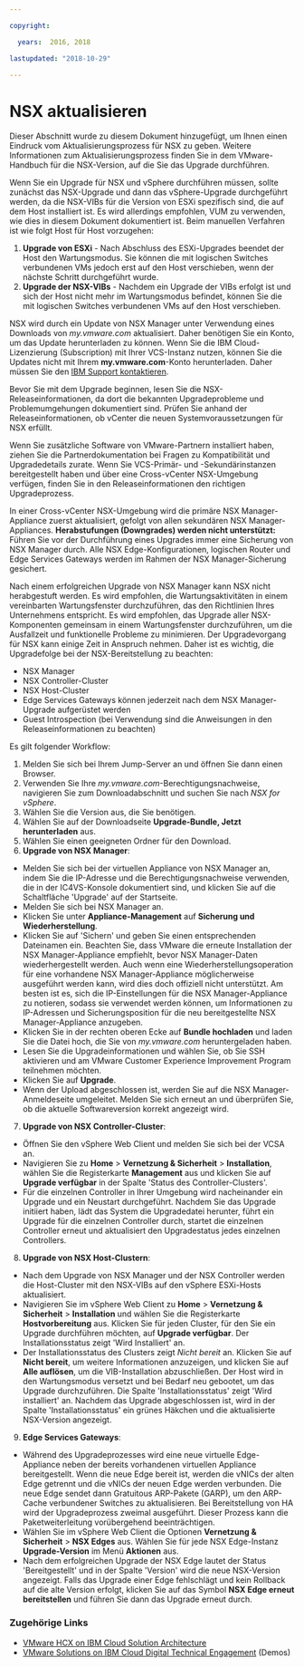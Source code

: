 ```yaml
---

copyright:

  years:  2016, 2018

lastupdated: "2018-10-29"

---
```


# NSX aktualisieren

Dieser Abschnitt wurde zu diesem Dokument hinzugefügt, um Ihnen einen Eindruck vom Aktualisierungsprozess für NSX zu geben. Weitere Informationen zum Aktualisierungsprozess finden Sie in dem VMware-Handbuch für die NSX-Version, auf die Sie das Upgrade durchführen.

Wenn Sie ein Upgrade für NSX und vSphere durchführen müssen, sollte zunächst das NSX-Upgrade und dann das vSphere-Upgrade durchgeführt werden, da die NSX-VIBs für die Version von ESXi spezifisch sind, die auf dem Host installiert ist. Es wird allerdings empfohlen, VUM zu verwenden, wie dies in diesem Dokument dokumentiert ist. Beim manuellen Verfahren ist wie folgt Host für Host vorzugehen:

1. **Upgrade von ESXi** - Nach Abschluss des ESXi-Upgrades beendet der Host den Wartungsmodus. Sie können die mit logischen Switches verbundenen VMs jedoch erst auf den Host verschieben, wenn der nächste Schritt durchgeführt wurde.
2. **Upgrade der NSX-VIBs** - Nachdem ein Upgrade der VIBs erfolgt ist und sich der Host nicht mehr im Wartungsmodus befindet, können Sie die mit logischen Switches verbundenen VMs auf den Host verschieben.

NSX wird durch ein Update von NSX Manager unter Verwendung eines Downloads von _my.vmware.com_ aktualisiert. Daher benötigen Sie ein Konto, um das Update herunterladen zu können. Wenn Sie die IBM Cloud-Lizenzierung (Subscription) mit Ihrer VCS-Instanz nutzen, können Sie die Updates nicht mit Ihrem **my.vmware.com**-Konto herunterladen. Daher müssen Sie den [IBM Support kontaktieren](../../vmonic/trbl_support.html).

Bevor Sie mit dem Upgrade beginnen, lesen Sie die NSX-Releaseinformationen, da dort die bekannten Upgradeprobleme und Problemumgehungen dokumentiert sind. Prüfen Sie anhand der Releaseinformationen, ob vCenter die neuen Systemvoraussetzungen für NSX erfüllt.

Wenn Sie zusätzliche Software von VMware-Partnern installiert haben, ziehen Sie die Partnerdokumentation bei Fragen zu Kompatibilität und Upgradedetails zurate. Wenn Sie VCS-Primär- und -Sekundärinstanzen bereitgestellt haben und über eine Cross-vCenter NSX-Umgebung verfügen, finden Sie in den Releaseinformationen den richtigen Upgradeprozess.

In einer Cross-vCenter NSX-Umgebung wird die primäre NSX Manager-Appliance zuerst aktualisiert, gefolgt von allen sekundären NSX Manager-Appliances.
**Herabstufungen (Downgrades) werden nicht unterstützt:** Führen Sie vor der Durchführung eines Upgrades immer eine Sicherung von NSX Manager durch. Alle NSX Edge-Konfigurationen, logischen Router und Edge Services Gateways werden im Rahmen der NSX Manager-Sicherung gesichert.

Nach einem erfolgreichen Upgrade von NSX Manager kann NSX nicht herabgestuft werden. Es wird empfohlen, die Wartungsaktivitäten in einem vereinbarten Wartungsfenster durchzuführen, das den Richtlinien Ihres Unternehmens entspricht. Es wird empfohlen, das Upgrade aller NSX-Komponenten gemeinsam in einem Wartungsfenster durchzuführen, um die Ausfallzeit und funktionelle Probleme zu minimieren. Der Upgradevorgang für NSX kann einige Zeit in Anspruch nehmen. Daher ist es wichtig, die Upgradefolge bei der NSX-Bereitstellung zu beachten:
* NSX Manager
* NSX Controller-Cluster
* NSX Host-Cluster
* Edge Services Gateways können jederzeit nach dem NSX Manager-Upgrade aufgerüstet werden
* Guest Introspection (bei Verwendung sind die Anweisungen in den Releaseinformationen zu beachten)

Es gilt folgender Workflow:
1. Melden Sie sich bei Ihrem Jump-Server an und öffnen Sie dann einen Browser.
2. Verwenden Sie Ihre _my.vmware.com_-Berechtigungsnachweise, navigieren Sie zum Downloadabschnitt und suchen Sie nach _NSX for vSphere_.
3. Wählen Sie die Version aus, die Sie benötigen.
4. Wählen Sie auf der Downloadseite **Upgrade-Bundle, Jetzt herunterladen** aus.
5. Wählen Sie einen geeigneten Ordner für den Download.
6. **Upgrade von NSX Manager**:
  - Melden Sie sich bei der virtuellen Appliance von NSX Manager an, indem Sie die IP-Adresse und die Berechtigungsnachweise verwenden, die in der IC4VS-Konsole dokumentiert sind, und klicken Sie auf die Schaltfläche 'Upgrade' auf der Startseite.
  - Melden Sie sich bei NSX Manager an.
  - Klicken Sie unter **Appliance-Management** auf **Sicherung und Wiederherstellung**.
  - Klicken Sie auf 'Sichern' und geben Sie einen entsprechenden Dateinamen ein. Beachten Sie, dass VMware die erneute Installation der NSX Manager-Appliance empfiehlt, bevor NSX Manager-Daten wiederhergestellt werden. Auch wenn eine Wiederherstellungsoperation für eine vorhandene NSX Manager-Appliance möglicherweise ausgeführt werden kann, wird dies doch offiziell nicht unterstützt. Am besten ist es, sich die IP-Einstellungen für die NSX Manager-Appliance zu notieren, sodass sie verwendet werden können, um Informationen zu IP-Adressen und Sicherungsposition für die neu bereitgestellte NSX Manager-Appliance anzugeben.
  - Klicken Sie in der rechten oberen Ecke auf **Bundle hochladen** und laden Sie die Datei hoch, die Sie von _my.vmware.com_ heruntergeladen haben.
  - Lesen Sie die Upgradeinformationen und wählen Sie, ob Sie SSH aktivieren und am VMware Customer Experience Improvement Program teilnehmen möchten.
  - Klicken Sie auf **Upgrade**.
  - Wenn der Upload abgeschlossen ist, werden Sie auf die NSX Manager-Anmeldeseite umgeleitet. Melden Sie sich erneut an und überprüfen Sie, ob die aktuelle Softwareversion korrekt angezeigt wird.
7. **Upgrade von NSX Controller-Cluster**:
  - Öffnen Sie den vSphere Web Client und melden Sie sich bei der VCSA an.
  - Navigieren Sie zu **Home** > **Vernetzung & Sicherheit** > **Installation**, wählen Sie die Registerkarte **Management** aus und klicken Sie auf **Upgrade verfügbar** in der Spalte 'Status des Controller-Clusters'.
  - Für die einzelnen Controller in Ihrer Umgebung wird nacheinander ein Upgrade und ein Neustart durchgeführt. Nachdem Sie das Upgrade initiiert haben, lädt das System die Upgradedatei herunter, führt ein Upgrade für die einzelnen Controller durch, startet die einzelnen Controller erneut und aktualisiert den Upgradestatus jedes einzelnen Controllers.
8. **Upgrade von NSX Host-Clustern**:
  - Nach dem Upgrade von NSX Manager und der NSX Controller werden die Host-Cluster mit den NSX-VIBs auf den vSphere ESXi-Hosts aktualisiert.
  - Navigieren Sie im vSphere Web Client zu **Home** > **Vernetzung & Sicherheit** > **Installation** und wählen Sie die Registerkarte **Hostvorbereitung** aus. Klicken Sie für jeden Cluster, für den Sie ein Upgrade durchführen möchten, auf **Upgrade verfügbar**. Der Installationsstatus zeigt 'Wird Installiert' an.
  - Der Installationsstatus des Clusters zeigt _Nicht bereit_ an. Klicken Sie auf **Nicht bereit**, um weitere Informationen anzuzeigen, und klicken Sie auf **Alle auflösen**, um die VIB-Installation abzuschließen. Der Host wird in den Wartungsmodus versetzt und bei Bedarf neu gebootet, um das Upgrade durchzuführen. Die Spalte 'Installationsstatus' zeigt 'Wird installiert' an. Nachdem das Upgrade abgeschlossen ist, wird in der Spalte 'Installationsstatus' ein grünes Häkchen und die aktualisierte NSX-Version angezeigt.
9. **Edge Services Gateways**:
  - Während des Upgradeprozesses wird eine neue virtuelle Edge-Appliance neben der bereits vorhandenen virtuellen Appliance bereitgestellt. Wenn die neue Edge bereit ist, werden die vNICs der alten Edge getrennt und die vNICs der neuen Edge werden verbunden. Die neue Edge sendet dann Gratuitous ARP-Pakete (GARP), um den ARP-Cache verbundener Switches zu aktualisieren. Bei Bereitstellung von HA wird der Upgradeprozess zweimal ausgeführt. Dieser Prozess kann die Paketweiterleitung vorübergehend beeinträchtigen.
  - Wählen Sie im vSphere Web Client die Optionen **Vernetzung & Sicherheit** > **NSX Edges** aus. Wählen Sie für jede NSX Edge-Instanz **Upgrade-Version** im Menü **Aktionen** aus.
  - Nach dem erfolgreichen Upgrade der NSX Edge lautet der Status 'Bereitgestellt' und in der Spalte 'Version' wird die neue NSX-Version angezeigt. Falls das Upgrade einer Edge fehlschlägt und kein Rollback auf die alte Version erfolgt, klicken Sie auf das Symbol **NSX Edge erneut bereitstellen** und führen Sie dann das Upgrade erneut durch.

### Zugehörige Links

* [VMware HCX on IBM Cloud Solution Architecture](https://www.ibm.com/cloud/garage/files/HCX_Architecture_Design.pdf)
* [VMware Solutions on IBM Cloud Digital Technical Engagement](https://ibm-dte.mybluemix.net/ibm-vmware) (Demos)
